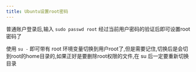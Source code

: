 ```yaml
---
title: Ubuntu设置root密码
---
```


普通账户登录后,输入 `sudo passwd root` 经过当前用户密码的验证后即可设置root密码了

使用 `su -` 即可带有 root 环境变量切换到用户root了,但是需要记住,切换后是会切到root的home目录的,如果正好是要删除root权限的文件,在 su 后一定要重新切换目录
